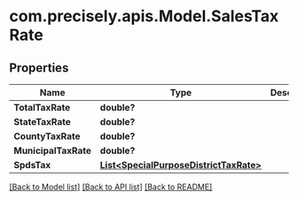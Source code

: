 # com.precisely.apis.Model.SalesTaxRate
## Properties

Name | Type | Description | Notes
------------ | ------------- | ------------- | -------------
**TotalTaxRate** | **double?** |  | [optional] 
**StateTaxRate** | **double?** |  | [optional] 
**CountyTaxRate** | **double?** |  | [optional] 
**MunicipalTaxRate** | **double?** |  | [optional] 
**SpdsTax** | [**List&lt;SpecialPurposeDistrictTaxRate&gt;**](SpecialPurposeDistrictTaxRate.md) |  | [optional] 

[[Back to Model list]](../README.md#documentation-for-models) [[Back to API list]](../README.md#documentation-for-api-endpoints) [[Back to README]](../README.md)

